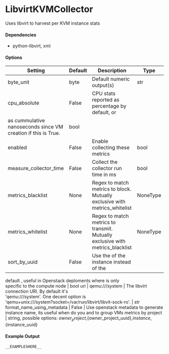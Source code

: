 <!--This file was generated from the python source
Please edit the source to make changes
-->
LibvirtKVMCollector
=====

Uses libvirt to harvest per KVM instance stats

#### Dependencies

 * python-libvirt, xml


#### Options

Setting | Default | Description | Type
--------|---------|-------------|-----
byte_unit | byte | Default numeric output(s) | str
cpu_absolute | False | CPU stats reported as percentage by default, or<br>
as cummulative nanoseconds since VM creation if this is True. | bool
enabled | False | Enable collecting these metrics | bool
measure_collector_time | False | Collect the collector run time in ms | bool
metrics_blacklist | None | Regex to match metrics to block. Mutually exclusive with metrics_whitelist | NoneType
metrics_whitelist | None | Regex to match metrics to transmit. Mutually exclusive with metrics_blacklist | NoneType
sort_by_uuid | False | Use the <uuid> of the instance instead of the<br>
 default <name>, useful in Openstack deploments where <name> is only<br>
specific to the compute node | bool
uri | qemu:///system | The libvirt connection URI. By default it's<br>
'qemu:///system'. One decent option is<br>
'qemu+unix:///system?socket=/var/run/libvirt/libvit-sock-ro'. | str
format_name_using_metadata | False | Use openstack metadata to generate instance name, its useful when do you and to group VMs metrics by project | string, possible options: ${owner_project},${owner_project_uuid},${instance},${instance_uuid}

#### Example Output

```
__EXAMPLESHERE__
```
